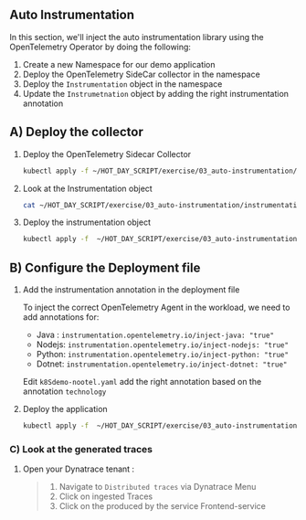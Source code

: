 ## Auto Instrumentation

In this section, we'll inject the auto instrumentation library using the OpenTelemetry Operator by doing the following:

1. Create a new Namespace for our demo application
1. Deploy the OpenTelemetry SideCar collector in the namespace
1. Deploy the `Instrumentation` object in the namespace
1. Update the `Instrumetnation` object by adding the right instrumentation annotation

## A) Deploy the collector

1. Deploy the OpenTelemetry Sidecar Collector

   ```bash
   kubectl apply -f ~/HOT_DAY_SCRIPT/exercise/03_auto-instrumentation/openTelemetry-sidecar.yaml -n hipster-shop
   ```

2. Look at the Instrumentation object

   ```bash
   cat ~/HOT_DAY_SCRIPT/exercise/03_auto-instrumentation/instrumentation.yaml
   ```

3. Deploy the instrumentation object
   ```bash
   kubectl apply -f  ~/HOT_DAY_SCRIPT/exercise/03_auto-instrumentation/instrumentation.yaml -n hipster-shop
   ```

## B) Configure the Deployment file

1. Add the instrumentation annotation in the deployment file

   To inject the correct OpenTelemetry Agent in the workload, we need to add annotations for:

   - Java : `instrumentation.opentelemetry.io/inject-java: "true"`
   - Nodejs: `instrumentation.opentelemetry.io/inject-nodejs: "true"`
   - Python: `instrumentation.opentelemetry.io/inject-python: "true"`
   - Dotnet: `instrumentation.opentelemetry.io/inject-dotnet: "true"`

   Edit `k8Sdemo-nootel.yaml` add the right annotation based on the annotation `technology`

2. Deploy the application

   ```bash
   kubectl apply -f  ~/HOT_DAY_SCRIPT/exercise/03_auto-instrumentation/k8Sdemo-nootel.yaml -n hipster-shop
   ```

### C) Look at the generated traces

1. Open your Dynatrace tenant :

   > 1. Navigate to `Distributed traces` via Dynatrace Menu
   > 2. Click on ingested Traces
   > 3. Click on the produced by the service Frontend-service
